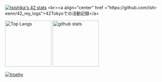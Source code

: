 [![tsishika's 42 stats](https://badge42.coday.fr/api/v2/clqkv28a0122101p49l97gk4c/stats?cursusId=21&coalitionId=307)]([https://github.com/Coday-meric/badge42](https://github.com/Ishi-eenn/42_my_logs))
<br><a align="center" href ="https://github.com/Ishi-eenn/42_my_logs">42Tokyoでの活動記録</a>　
<p align="left">
  <img alt="Top Langs" height="150px" src="https://github-readme-stats.vercel.app/api/top-langs/?username=Ishi-eenn&layout=compact&show_icons=true&theme=onedark" />
  <img alt="github stats" height="150px" src="https://github-readme-stats.vercel.app/api?username=Ishi-eenn&theme=onedark&show_icons=ture" />
</p>

[![trophy](https://github-profile-trophy.vercel.app/?username=Ishi-eenn&theme=onedark&column=5)](https://github.com/ryo-ma/github-profile-trophy)

